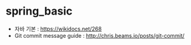 # spring_basic


+ 자바 기본 : https://wikidocs.net/268
+ Git commit message guide : http://chris.beams.io/posts/git-commit/
